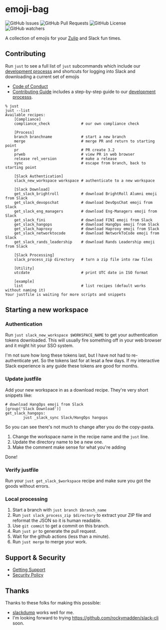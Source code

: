 # emoji-bag

![GitHub Issues](https://img.shields.io/github/issues/fini-net/emoji-bag)
![GitHub Pull Requests](https://img.shields.io/github/issues-pr/fini-net/emoji-bag)
![GitHub License](https://img.shields.io/github/license/fini-net/emoji-bag)
![GitHub watchers](https://img.shields.io/github/watchers/fini-net/emoji-bag)

A collection of emojis for your [Zulip](https://zulip.com/) and Slack fun times.

## Contributing

Run `just` to see a full list of `just` subcommands which include our
[development processs](.github/CONTRIBUTING.md#development-process)
and shortcuts for logging into Slack and downloading a current set of
emojis

- [Code of Conduct](.github/CODE_OF_CONDUCT.md)
- [Contributing Guide](.github/CONTRIBUTING.md) includes a step-by-step guide to our
  [development processs](.github/CONTRIBUTING.md#development-process).

```shellsession
% just
just --list
Available recipes:
    [Compliance]
    compliance_check              # our own compliance check

    [Process]
    branch branchname             # start a new branch
    merge                         # merge PR and return to starting point
    pr                            # PR create 3.2
    prweb                         # view PR in web browser
    release rel_version           # make a release
    sync                          # escape from branch, back to starting point

    [Slack Authentication]
    slack_new_workspace workspace # authenticate to a new workspace

    [Slack Download]
    get_slack_brightroll          # download BrightRoll Alumni emoji from Slack
    get_slack_devopschat          # download DevOpsChat emoji from Slack
    get_slack_eng_managers        # download Eng-Managers emoji from Slack
    get_slack_fini                # download FINI emoji from Slack
    get_slack_hangops             # download HangOps emoji from Slack
    get_slack_haproxy             # download Haproxy emoji from Slack
    get_slack_networktocode       # download NetworkToCode emoji from Slack
    get_slack_rands_leadership    # download Rands Leadership emoji from Slack

    [Slack Processing]
    slack_process_zip directory   # turn a zip file into raw files

    [Utility]
    utcdate                       # print UTC date in ISO format

    [example]
    list                          # list recipes (default works without naming it)
Your justfile is waiting for more scripts and snippets
```

## Starting a new workspace

### Authentication

Run `just slack_new_workspace $WORKSPACE_NAME` to get your authentication
tokens downloaded.  This will usually fire something off in your web
browser and it might hit your SSO system.

I'm not sure how long these tokens last, but I have not had to
re-authenticate yet.  So the tokens last for at lesat a few days.
If my interactive Slack experience is any guide these tokens
are good for months.

### Update justfile

Add your new workspace in as a download recipe.  They're very short
snippets like:

```shellsession
# download HangOps emoji from Slack
[group('Slack Download')]
get_slack_hangops:
        just _slack_sync Slack/HangOps hangops
```

So you can see there's not much to change after you do the copy-pasta.

1. Change the workspace name in the recipe name and the `just` line.
2. Update the directory name to be a new one.
3. Make the comment make sense for what you're adding

Done!

### Verify justfile

Run your `just get_slack_$workspace` recipe and make sure you got
the goods without errors.

### Local processing

1. Start a branch with `just branch $branch_name`
2. Run `just slack_process_zip $directory` to extract your ZIP
  file and reformat the JSON so it is human readable.
3. Use `git commit` to get a commit on this branch.
4. Run `just pr` to generate the pull request.
5. Wait for the github actions (less than a minute).
6. Run `just merge` to merge your work.

## Support & Security

- [Getting Support](.github/SUPPORT.md)
- [Security Policy](.github/SECURITY.md)

## Thanks

Thanks to these folks for making this possible:

- [slackdump](https://github.com/rusq/slackdump) works well for me.
- I'm looking forward to trying <https://github.com/rockymadden/slack-cli> soon.
